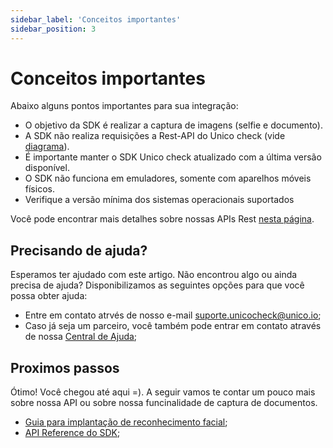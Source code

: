 ```yaml
---
sidebar_label: 'Conceitos importantes'
sidebar_position: 3
---
```


# Conceitos importantes

Abaixo alguns pontos importantes para sua integração:

- O objetivo da SDK é realizar a captura de imagens (selfie e documento).
- A SDK não realiza requisições a Rest-API do Unico check (vide [diagrama](/guias/web/overview#como-funciona-este-sdk)).
- É importante manter o SDK Unico check atualizado com a última versão disponível.
- O SDK não funciona em emuladores, somente com aparelhos móveis físicos.
- Verifique a versão mínima dos sistemas operacionais suportados

Você pode encontrar mais detalhes sobre nossas APIs Rest [nesta página](https://www3.acesso.io/identity/services/v3/docs/#section/Fluxos).

## Precisando de ajuda?

Esperamos ter ajudado com este artigo. Não encontrou algo ou ainda precisa de ajuda? Disponibilizamos as seguintes opções para que você possa obter ajuda:

- Entre em contato atrvés de nosso e-mail [suporte.unicocheck@unico.io](mailto:suporte.unicocheck@unico.io);
- Caso já seja um parceiro, você também pode entrar em contato através de nossa [Central de Ajuda](https://ajuda.unico.io/hc/pt-br/categories/360002344171);

## Proximos passos

Ótimo! Você chegou até aqui =). A seguir vamos te contar um pouco mais sobre nossa API ou sobre nossa funcinalidade de captura de documentos.

- [Guia para implantação de reconhecimento facial](/guias/web/reconhecimento-facial);
- [API Reference do SDK](/guias/web/API);
